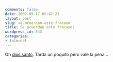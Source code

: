 ```yaml
---
comments: false
date: 2002-09-17 09:47:21
layout: post
slug: se-acuerdan-este-fracaso
title: Se acuerdan este fracaso?
wordpress_id: 543
categories:
- Internet
---
```


Oh [dios santo](http://209.209.36.178/B1/home.html). Tarda un poquito pero vale la pena…




 
